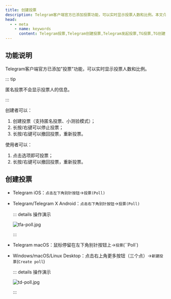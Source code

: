 ```yaml
---
title: 创建投票
description: Telegram客户端官方已添加投票功能，可以实时显示投票人数和比例。本文介绍了Telegram如何创建投票，以及投票有关功能说明。
head:
  - - meta
    - name: keywords
      content: Telegram投票,Telegram创建投票,Telegram发起投票,TG投票,TG创建投票,TG发起投票,电报投票,电报创建投票,电报发起投票
---
```


## 功能说明

Telegram客户端官方已添加"投票"功能，可以实时显示投票人数和比例。

::: tip

匿名投票不会显示投票人的信息。

:::

创建者可以：

1. 创建投票（支持匿名投票、小测验模式）；
2. 长按/右键可以停止投票；
3. 长按/右键可以撤回投票，重新投票。

使用者可以：

1. 点击选项即可投票；
2. 长按/右键可以撤回投票，重新投票。

## 创建投票

- Telegram iOS：`点击左下角别针按钮`->`投票(Poll)`
- Telegram/Telegram X Android：`点击右下角别针按钮`->`投票(Poll)`

  ::: details 操作演示

  ![tfa-poll.jpg](https://cdn.jsdelivr.net/gh/tgwiki//images/tfa/poll.jpg)

  :::

- Telegram macOS：鼠标停留在左下角别针按钮上->`投票`(``Poll`)
- Windows/macOS/Linux Desktop：点击右上角更多按钮（三个点）->`新建投票`(`Create poll`)

  ::: details 操作演示

  ![td-poll.jpg](https://cdn.jsdelivr.net/gh/tgwiki//images/td/poll.jpg)

  :::

